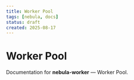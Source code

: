 ```yaml
---
title: Worker Pool
tags: [nebula, docs]
status: draft
created: 2025-08-17
---
```


# Worker Pool

Documentation for **nebula-worker** — Worker Pool.
